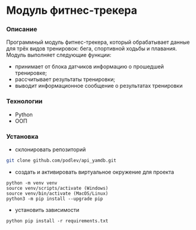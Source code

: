 # Модуль фитнес-трекера
### Описание
Программный модуль фитнес-трекера, который обрабатывает данные для трёх видов тренировок: бега, спортивной ходьбы и плавания. Модуль выполняет следующие функции:
- принимает от блока датчиков информацию о прошедшей тренировке;
- рассчитывает результаты тренировки;
- выводит информационное сообщение о результатах тренировки

### Технологии
- Python
- ООП

### Установка
- склонировать репозиторий

```sh
git clone github.com/podlev/api_yamdb.git
```
- создать и активировать виртуальное окружение для проекта

```commandline
python -m venv venv
source venv/scripts/activate (Windows)    
source venv/bin/activate (MacOS/Linux)
python3 -m pip install --upgrade pip
```
- установить зависимости

```commandline
python pip install -r requirements.txt
```
